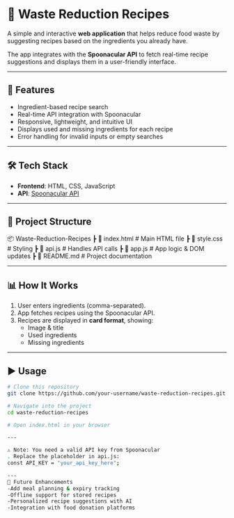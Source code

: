 # 🥗 Waste Reduction Recipes  

A simple and interactive **web application** that helps reduce food waste by suggesting recipes based on the ingredients you already have.  

The app integrates with the **Spoonacular API** to fetch real-time recipe suggestions and displays them in a user-friendly interface.  

---

## 🚀 Features
- Ingredient-based recipe search  
- Real-time API integration with Spoonacular  
- Responsive, lightweight, and intuitive UI  
- Displays used and missing ingredients for each recipe  
- Error handling for invalid inputs or empty searches  

---

## 🛠️ Tech Stack
- **Frontend**: HTML, CSS, JavaScript  
- **API**: [Spoonacular API](https://spoonacular.com/food-api)  

---

## 📂 Project Structure
📦 Waste-Reduction-Recipes
┣ 📜 index.html # Main HTML file
┣ 📜 style.css # Styling
┣ 📜 api.js # Handles API calls
┣ 📜 app.js # App logic & DOM updates
┣ 📜 README.md # Project documentation


---

## 📊 How It Works
1. User enters ingredients (comma-separated).  
2. App fetches recipes using the Spoonacular API.  
3. Recipes are displayed in **card format**, showing:
   - Image & title  
   - Used ingredients  
   - Missing ingredients  

---

## ▶️ Usage
```bash
# Clone this repository
git clone https://github.com/your-username/waste-reduction-recipes.git

# Navigate into the project
cd waste-reduction-recipes

# Open index.html in your browser

---

⚠️ Note: You need a valid API key from Spoonacular
. Replace the placeholder in api.js:
const API_KEY = "your_api_key_here";

---
🌟 Future Enhancements
-Add meal planning & expiry tracking
-Offline support for stored recipes
-Personalized recipe suggestions with AI
-Integration with food donation platforms
